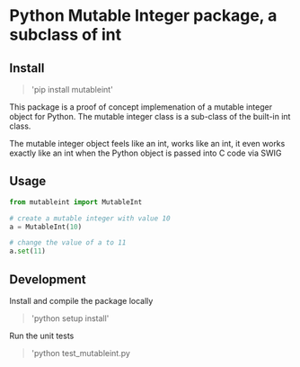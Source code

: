 # Python Mutable Integer package, a subclass of int

## Install
> 'pip install mutableint'

This package is a proof of concept implemenation of a mutable integer object for Python.  The mutable integer class is a sub-class of the built-in int class.   

The mutable integer object feels like an int, works like an int, it even works exactly like an int when the Python object is passed into C code via SWIG

## Usage
```python
from mutableint import MutableInt

# create a mutable integer with value 10 
a = MutableInt(10)

# change the value of a to 11
a.set(11)
```

## Development

Install and compile the package locally

> 'python setup install'

Run the unit tests

> 'python test_mutableint.py
